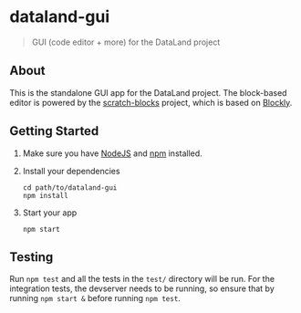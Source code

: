 # dataland-gui

> GUI (code editor + more) for the DataLand project

## About

This is the standalone GUI app for the DataLand project. The block-based editor is powered by
the [scratch-blocks](https://github.com/llk/scratch-blocks) project, which is based on
[Blockly](https://developers.google.com/blockly).

## Getting Started

1. Make sure you have [NodeJS](https://nodejs.org/) and [npm](https://www.npmjs.com/) installed.
2. Install your dependencies

    ```
    cd path/to/dataland-gui
    npm install
    ```
3. Start your app

    ```
    npm start
    ```

## Testing

Run `npm test` and all the tests in the `test/` directory will be run. For the integration tests, the
devserver needs to be running, so ensure that by running `npm start &` before running `npm test`.